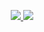 <div align="center">

<a href="https://github.com/jstrieb/github-stats">
  
![](https://raw.githubusercontent.com/Q-er/github-stats/master/generated/overview.svg?token=ACFYA7T3WZGDY2W5U3EQIYLAGOOWY)
![](https://raw.githubusercontent.com/Q-er/github-stats/master/generated/languages.svg?token=ACFYA7RLLCBU4W6G5XR5JG3AGOOWE)

</a>

</div>


<!--
**Q-er/Q-er** is a ✨ _special_ ✨ repository because its `README.md` (this file) appears on your GitHub profile.

Here are some ideas to get you started:

- 🔭 I’m currently working on ...
- 🌱 I’m currently learning ...
- 👯 I’m looking to collaborate on ...
- 🤔 I’m looking for help with ...
- 💬 Ask me about ...
- 📫 How to reach me: ...
- 😄 Pronouns: ...
- ⚡ Fun fact: ...
-->
